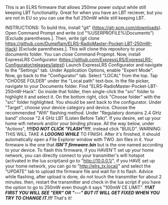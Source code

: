 This is an ELRS firmware that allows 250mw power output while still keeping LBT functionality. Great for when you have an LBT reciever, but you are not in EU so you can use the full 250mW while still keeping LBT.

INSTRUCTIONS:
To build this, install "git" (https://git-scm.com/downloads).
Open Command Prompt and write (cd "%USERPROFILE%\Documents") [Exclude parentheses.].
Then, write (git clone https://github.com/Dumpflam/ELRS-RadioMaster-Pocket-LBT-250mW-Hack) [Exclude parentheses.].
This will clone this repository to your documents folder.
You can close Command Propmpt.
Now, install ExpressLRS Configurator (https://github.com/ExpressLRS/ExpressLRS-Configurator/releases/latest)
Launch ExpressLRS Configurator and navigate to the "Settings" tab.
Under Application Options, enable "Expert Mode".
Now, go back to the "Configurator" tab.
Select "LOCAL" from the top.
Tap "CHOOSE FOLDER" under the "Local path" text-box.
In the file picker, navigate to your Documents folder.
Find "ELRS-RadioMaster-Pocket-LBT-250mW-Hack".
Go inside that folder, then single-click the "src" folder to highlight it and select it. On the bottom right, click "Choose folder" with the "src" folder highlighted.
You should be sent back to the configurator. Under "Target", choose your device category and device.
Choose the recommended "Wifi" flashing method.
Under "Regulatory domains 2.4 GHz band" choose "2.4 GHz LBT (Listen Before Talk)".
If you desire, set up your home wifi network and/or your binding phrase.
All the way below, under "Actions", ***!!!!DO NOT CLICK "FLASH"!!!!***, instead click "BUILD".
WARNING: THIS WILL TAKE A ***LOOONG WHILE*** TO FINISH.
After it's finished, it should automatically open a File Explorer window with TWO .bin files in it. Your firmware is the one that ***ISN'T firmware.bin*** but is the one named according to your device.
To flash this firmware, if you HAVEN'T set up your home network, you can directly connect to your transmitter's wifi hotspot (activated in the lua script)and go to "http://10.0.0.1/", if you HAVE set up your home network, you can go to "http://elrs_tx.local/" and select the "UPDATE" tab to upload the firmware file and wait for it to flash.
Advice while flashing, after upload is done, do not touch the transmitter for about 2 minutes. then, restart the transmitter and check in the lua script if you have the option to go to 250mW even though it says  "100mW CE LIMIT". ***!!!AT FIRST YOU WILL SEE "ERR" OR "---" BUT IT WILL GET FIXED WHEN YOU TRY TO CHANGE IT.!!!***
That's it!

